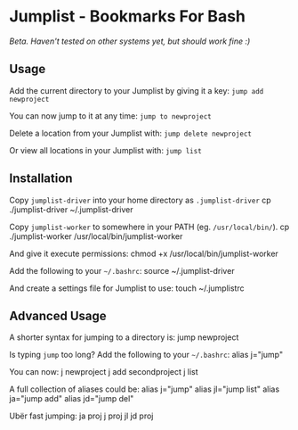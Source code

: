 # Jumplist - Bookmarks For Bash
*Beta. Haven't tested on other systems yet, but should work fine :)*

## Usage
Add the current directory to your Jumplist by giving it a key: `jump add newproject`

You can now jump to it at any time: `jump to newproject`

Delete a location from your Jumplist with: `jump delete newproject`

Or view all locations in your Jumplist with: `jump list`


## Installation
Copy `jumplist-driver` into your home directory as `.jumplist-driver`
	cp ./jumplist-driver ~/.jumplist-driver

Copy `jumplist-worker` to somewhere in your PATH (eg. `/usr/local/bin/`).
	cp ./jumplist-worker /usr/local/bin/jumplist-worker

And give it execute permissions:
	chmod +x /usr/local/bin/jumplist-worker

Add the following to your `~/.bashrc`:
	source ~/.jumplist-driver

And create a settings file for Jumplist to use:
	touch ~/.jumplistrc


## Advanced Usage
A shorter syntax for jumping to a directory is:
	jump newproject

Is typing `jump` too long? Add the following to your `~/.bashrc`:
	alias j="jump"

You can now:
	j newproject
	j add secondproject
	j list

A full collection of aliases could be:
	alias j="jump"
	alias jl="jump list"
	alias ja="jump add"
	alias jd="jump del"

Ubër fast jumping:
	ja proj
	j proj
	jl
	jd proj
